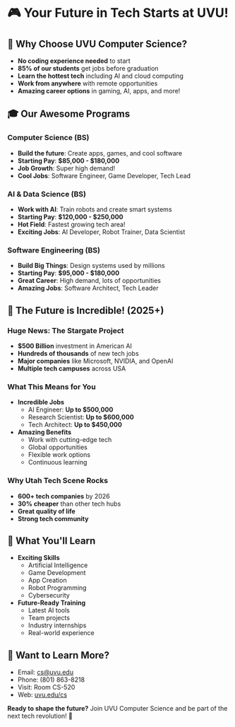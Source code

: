 # 🎮 Your Future in Tech Starts at UVU!

## 🌟 Why Choose UVU Computer Science?
- **No coding experience needed** to start
- **85% of our students** get jobs before graduation
- **Learn the hottest tech** including AI and cloud computing
- **Work from anywhere** with remote opportunities
- **Amazing career options** in gaming, AI, apps, and more!

## 🎓 Our Awesome Programs

### Computer Science (BS)
- **Build the future**: Create apps, games, and cool software
- **Starting Pay**: **$85,000 - $180,000**
- **Job Growth**: Super high demand!
- **Cool Jobs**: Software Engineer, Game Developer, Tech Lead

### AI & Data Science (BS)
- **Work with AI**: Train robots and create smart systems
- **Starting Pay**: **$120,000 - $250,000**
- **Hot Field**: Fastest growing tech area!
- **Exciting Jobs**: AI Developer, Robot Trainer, Data Scientist

### Software Engineering (BS)
- **Build Big Things**: Design systems used by millions
- **Starting Pay**: **$95,000 - $180,000**
- **Great Career**: High demand, lots of opportunities
- **Amazing Jobs**: Software Architect, Tech Leader

## 🚀 The Future is Incredible! (2025+)

### Huge News: The Stargate Project
- **$500 Billion** investment in American AI
- **Hundreds of thousands** of new tech jobs
- **Major companies** like Microsoft, NVIDIA, and OpenAI
- **Multiple tech campuses** across USA

### What This Means for You
- **Incredible Jobs**
  - AI Engineer: **Up to $500,000**
  - Research Scientist: **Up to $600,000**
  - Tech Architect: **Up to $450,000**
- **Amazing Benefits**
  - Work with cutting-edge tech
  - Global opportunities
  - Flexible work options
  - Continuous learning

### Why Utah Tech Scene Rocks
- **600+ tech companies** by 2026
- **30% cheaper** than other tech hubs
- **Great quality of life**
- **Strong tech community**

## 🎯 What You'll Learn
- **Exciting Skills**
  - Artificial Intelligence
  - Game Development
  - App Creation
  - Robot Programming
  - Cybersecurity
- **Future-Ready Training**
  - Latest AI tools
  - Team projects
  - Industry internships
  - Real-world experience

## 📱 Want to Learn More?
- Email: [cs@uvu.edu](mailto:cs@uvu.edu)
- Phone: (801) 863-8218
- Visit: Room CS-520
- Web: [uvu.edu/cs](https://www.uvu.edu/cs)

**Ready to shape the future?** Join UVU Computer Science and be part of the next tech revolution! 🚀
